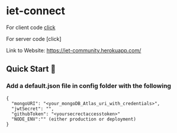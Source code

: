 # iet-connect
For client code [click](https://github.com/srikanthA4/let-connet/tree/main/client)

For server code [click]

Link to Website: https://iet-community.herokuapp.com/
## Quick Start 🚀

### Add a default.json file in config folder with the following

```
{
  "mongoURI": "<your_mongoDB_Atlas_uri_with_credentials>",
  "jwtSecret": "",
  "githubToken": "<yoursecrectaccesstoken>"
  "NODE_ENV":"" (either production or deployment)
}
```


